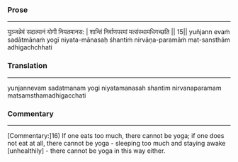 ### Prose 
 --- 
युञ्जन्नेवं सदात्मानं योगी नियतमानस: |
शान्तिं निर्वाणपरमां मत्संस्थामधिगच्छति || 15||
yuñjann evaṁ sadātmānaṁ yogī niyata-mānasaḥ
śhantiṁ nirvāṇa-paramāṁ mat-sansthām adhigachchhati

### Translation 
 --- 
yunjannevam sadatmanam yogi niyatamanasah shantim nirvanaparamam matsamsthamadhigacchati

### Commentary 
 --- 
[Commentary:]16) If one eats too much, there cannot be yoga; if one does not eat at all, there cannot be yoga -  sleeping too much and staying awake [unhealthily] - there cannot be yoga in this way either.